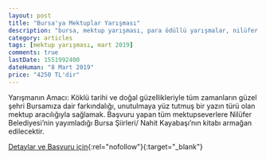 ```yaml
---
layout: post
title: "Bursa'ya Mektuplar Yarışması"
description: "bursa, mektup yarışması, para ödüllü yarışmalar, nilüfer belediyesi"
category: articles
tags: [mektup yarışması, mart 2019]
comments: true
lastDate: 1551992400
dateHuman: "8 Mart 2019"
price: "4250 TL'dir"
---
```


Yarışmanın Amacı: Köklü tarihi ve doğal güzellikleriyle tüm zamanların güzel şehri Bursamıza dair farkındalığı, unutulmaya yüz tutmuş bir yazın türü olan mektup aracılığıyla sağlamak.
Başvuru yapan tüm mektupseverlere Nilüfer Belediyesi’nin yayımladığı Bursa Şiirleri/ Nahit Kayabaşı’nın kitabı armağan edilecektir.

[Detaylar ve Başvuru için](https://www.guncel-egitim.org/bursaya-mektuplar-yarismasi/?utm_source=edebiyatyarismalari.com&utm_medium=affiliate){:rel="nofollow"}{:target="_blank"}